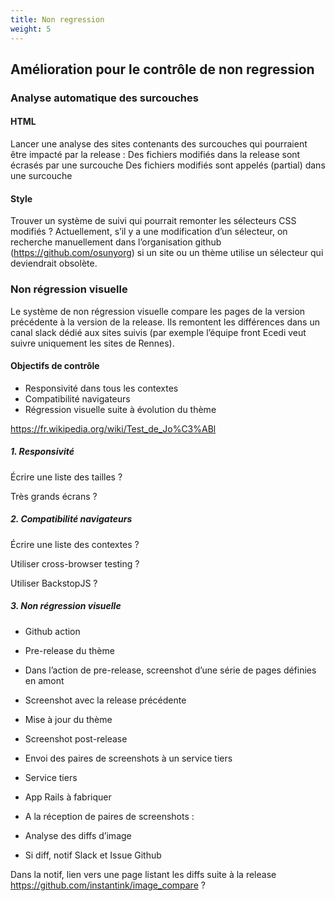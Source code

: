 ```yaml
---
title: Non regression
weight: 5
---
```


## Amélioration pour le contrôle de non regression

### Analyse automatique des surcouches 

#### HTML

Lancer une analyse des sites contenants des surcouches qui pourraient être impacté par la release : 
Des fichiers modifiés dans la release sont écrasés par une surcouche
Des fichiers modifiés sont appelés (partial) dans une surcouche

#### Style

Trouver un système de suivi qui pourrait remonter les sélecteurs CSS modifiés ?
Actuellement, s’il y a une modification d’un sélecteur, on recherche manuellement dans l’organisation github (https://github.com/osunyorg) si un site ou un thème utilise un sélecteur qui deviendrait obsolète.

### Non régression visuelle

Le système de non régression visuelle compare les pages de la version précédente à la version de la release. Ils remontent les différences dans un canal slack dédié aux sites suivis (par exemple l’équipe front Ecedi veut suivre uniquement les sites de Rennes).


#### Objectifs de contrôle

- Responsivité dans tous les contextes
- Compatibilité navigateurs
- Régression visuelle suite à évolution du thème

https://fr.wikipedia.org/wiki/Test_de_Jo%C3%ABl

##### 1. Responsivité

Écrire une liste des tailles ?

Très grands écrans ?

##### 2. Compatibilité navigateurs

Écrire une liste des contextes ?

Utiliser cross-browser testing ?

Utiliser BackstopJS ?

##### 3. Non régression visuelle

- Github action

- Pre-release du thème

- Dans l’action de pre-release, screenshot d’une série de pages définies en amont 

- Screenshot avec la release précédente

- Mise à jour du thème

- Screenshot post-release

- Envoi des paires de screenshots à un service tiers 

- Service tiers

- App Rails à fabriquer

- A la réception de paires de screenshots : 

- Analyse des diffs d’image

- Si diff, notif Slack et Issue Github

Dans la notif, lien vers une page listant les diffs suite à la release
https://github.com/instantink/image_compare ?
